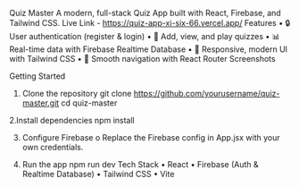Quiz Master
A modern, full-stack Quiz App built with React, Firebase, and Tailwind CSS.
Live Link -  https://quiz-app-xi-six-66.vercel.app/
Features
•	🔒 User authentication (register & login)
•	📝 Add, view, and play quizzes
•	📊 Real-time data with Firebase Realtime Database
•	🎨 Responsive, modern UI with Tailwind CSS
•	🚀 Smooth navigation with React Router
Screenshots
 
Getting Started
1.	Clone the repository
git clone https://github.com/yourusername/quiz-master.git
cd quiz-master

2.Install dependencies
npm install

3.	Configure Firebase
o	Replace the Firebase config in App.jsx with your own credentials.

5.	Run the app
npm run dev
Tech Stack
•	React
•	Firebase (Auth & Realtime Database)
•	Tailwind CSS
•	Vite

